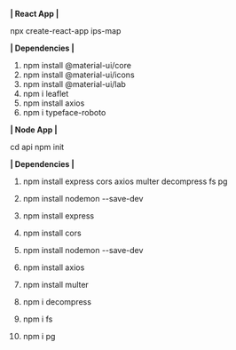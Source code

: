 **********************| React App |**********************

npx create-react-app ips-map

**********************| Dependencies |**********************

1. npm install @material-ui/core
2. npm install @material-ui/icons
3. npm install @material-ui/lab
4. npm i leaflet
5. npm install axios
6. npm i typeface-roboto



**********************| Node App |**********************

cd api
npm init

**********************| Dependencies |**********************

1. npm install express cors axios multer decompress fs pg
2. npm install nodemon --save-dev

1. npm install express
2. npm install cors
3. npm install nodemon --save-dev
4. npm install axios
5. npm install multer
6. npm i decompress
7. npm i fs
8. npm i pg